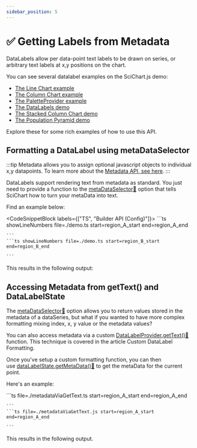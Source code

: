 ```yaml
---
sidebar_position: 5
---
```


# ✅ Getting Labels from Metadata

DataLabels allow per data-point text labels to be drawn on series, or arbitrary text labels at x,y positions on the chart.

You can see several datalabel examples on the SciChart.js demo:

- [The Line Chart example](https://demo.scichart.com/javascript-line-chart)
- [The Column Chart example](https://demo.scichart.com/javascript-column-chart)
- [The PaletteProvider example](https://demo.scichart.com/javascript-chart-color-points-individually-with-paletteprovider)
- [The DataLabels demo](https://demo.scichart.com/javascript-datalabels)
- [The Stacked Column Chart demo](https://demo.scichart.com/javascript/stacked-column-chart)
- [The Population Pyramid demo](https://demo.scichart.com/javascript/population-pyramid)

Explore these for some rich examples of how to use this API.

## Formatting a DataLabel using metaDataSelector

:::tip
Metadata allows you to assign optional javascript objects to individual x,y datapoints. To learn more about the [Metadata API, see here](/docs/2d-charts/chart-types/data-point-metadata-api/data-point-metadata-api-overview/).
:::

DataLabels support rendering text from metadata as standard. You just need to provide a function to the [metaDataSelector:blue_book:](https://www.scichart.com/documentation/js/current/typedoc/classes/datalabelprovider.html#metadataselector) option that tells SciChart how to turn your metaData into text.

Find an example below:

<CodeSnippetBlock labels={["TS", "Builder API (Config)"]}>
    ```ts showLineNumbers file=./demo.ts start=region_A_start end=region_A_end

    ```
    ```ts showLineNumbers file=./demo.ts start=region_B_start end=region_B_end

    ```

</CodeSnippetBlock>

This results in the following output:

<LiveDocSnippet />

## Accessing Metadata from getText() and DataLabelState

The [metaDataSelector:blue_book:](https://www.scichart.com/documentation/js/current/typedoc/classes/datalabelprovider.html#metadataselector) option allows you to return values stored in the metadata of a dataSeries, but what if you wanted to have more complex formatting mixing index, x, y value or the metadata values?

You can also access metadata via a custom [DataLabelProvider.getText():blue_book:](https://www.scichart.com/documentation/js/current/typedoc/classes/datalabelprovider.html#gettext) function. This technique is covered in the article Custom DataLabel Formatting.

Once you've setup a custom formatting function, you can then use [dataLabelState.getMetaData():blue_book:](https://www.scichart.com/documentation/js/current/typedoc/classes/datalabelstate.html#getmetadata) to get the metaData for the current point.

Here's an example:

<CodeSnippetBlock>
    ```ts file=./metadataViaGetText.ts start=region_A_start end=region_A_end

    ```
    ```ts file=./metadataViaGetText.js start=region_A_start end=region_A_end

    ```

</CodeSnippetBlock>

This results in the following output.

<LiveDocSnippet name="metadataViaGetText" />
